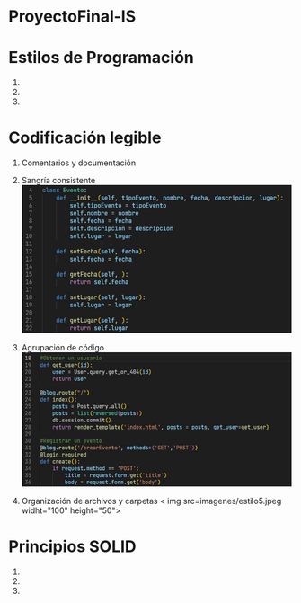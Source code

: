 # ProyectoFinal-lS


# Estilos de Programación
1. 

2. 

3. 



# Codificación legible
1. Comentarios y documentación

2. Sangría consistente
![](imagenes/estilo2.jpeg)

3. Agrupación de código 
![](imagenes/estilo1.jpeg)

4. Organización de archivos y carpetas
< img src=imagenes/estilo5.jpeg widht="100" height="50">



# Principios SOLID
1. 

2. 

3. 
